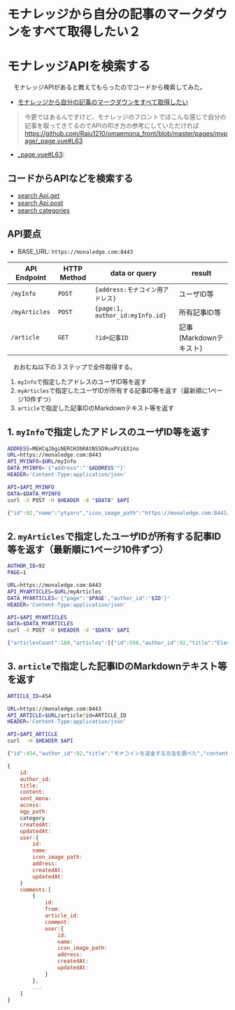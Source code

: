 # モナレッジから自分の記事のマークダウンをすべて取得したい２
# モナレッジAPIを検索する

　モナレッジAPIがあると教えてもらったのでコードから検索してみた。

<!-- more -->

* [モナレッジから自分の記事のマークダウンをすべて取得したい][]

[モナレッジから自分の記事のマークダウンをすべて取得したい]:https://monaledge.com/article/459

> 今更ではあるんですけど、モナレッジのフロントではこんな感じで自分の記事を取ってきてるのでAPIの叩き方の参考にしていただければ　https://github.com/Raiu1210/omaemona_front/blob/master/pages/mypage/_page.vue#L63

* [_page.vue#L63][]:

[_page.vue#L63]:https://github.com/Raiu1210/omaemona_front/blob/master/pages/mypage/_page.vue#L63

## コードからAPIなどを検索する

* [search Api.get][]
* [search Api.post][]
* [search categories][]

[search Api.get]:https://github.com/Raiu1210/omaemona_front/search?q=Api.get
[search Api.post]:https://github.com/Raiu1210/omaemona_front/search?q=Api.post
[search categories]:https://github.com/Raiu1210/omaemona_front/search?q=categories

## API要点

* BASE_URL: `https://monaledge.com:8443`

API Endpoint|HTTP Method|data or query|result
------------|-----------|-------------|------
`/myInfo`|`POST`|`{address:モナコイン用アドレス}`|ユーザID等
`/myArticles`|`POST`|`{page:1, author_id:myInfo.id}`|所有記事ID等
`/article`|`GET`|`?id=記事ID`|記事(Markdownテキスト)

　おおむね以下の３ステップで全件取得する。

1. `myInfo`で指定したアドレスのユーザID等を返す
2. `myArticles`で指定したユーザIDが所有する記事ID等を返す（最新順に1ページ10件ずつ）
3. `article`で指定した記事IDのMarkdownテキスト等を返す

## 1. `myInfo`で指定したアドレスのユーザID等を返す

```sh
ADDRESS=MEHCqJbgiNERCH3bRAtNSSD9uxPViEX1nu
URL=https://monaledge.com:8443
API_MYINFO=$URL/myInfo
DATA_MYINFO='{"address":"'$ADDRESS'"}'
HEADER='Content-Type:application/json'

API=$API_MYINFO
DATA=$DATA_MYINFO
curl -X POST -H $HEADER -d "$DATA" $API
```

```javascript
{"id":92,"name":"ytyaru","icon_image_path":"https://monaledge.com:8443/articleImages/1652177650934ytyaru.png","address":"MEHCqJbgiNERCH3bRAtNSSD9uxPViEX1nu","createdAt":"2022-05-02T10:03:17.751Z","updatedAt":"2022-05-10T10:14:11.115Z"}
```

## 2. `myArticles`で指定したユーザIDが所有する記事ID等を返す（最新順に1ページ10件ずつ）

```sh
AUTHOR_ID=92
PAGE=1

URL=https://monaledge.com:8443
API_MYARTICLES=$URL/myArticles
DATA_MYARTICLES='{"page":'$PAGE',"author_id":'$ID'}'
HEADER='Content-Type:application/json'

API=$API_MYARTICLES
DATA=$DATA_MYARTICLES
curl -X POST -H $HEADER -d "$DATA" $API
```

```javascript
{"articlesCount":169,"articles":[{"id":558,"author_id":92,"title":"Electronでつぶやきを保存する20","sent_mona":0,"access":null,"ogp_path":"https://monaledge.com/1665103807918.png","category":8,"createdAt":"2022-10-07T00:50:08.011Z","updatedAt":"2022-10-07T00:50:08.011Z"},{"id":557,"author_id":92,"title":"Electronでつぶやきを保存する19","sent_mona":0,"access":13,"ogp_path":"https://monaledge.com/1665016960493.png","category":8,"createdAt":"2022-10-06T00:42:40.685Z","updatedAt":"2022-10-07T00:19:16.601Z"},{"id":556,"author_id":92,"title":"coininfoでアドレスを作成するCUIを作った 改","sent_mona":0,"access":27,"ogp_path":"https://monaledge.com/1664929087109.png","category":8,"createdAt":"2022-10-05T00:18:07.298Z","updatedAt":"2022-10-06T23:54:00.857Z"},{"id":555,"author_id":92,"title":"coininfoの全コイン種別を調べる【24種】改","sent_mona":0,"access":39,"ogp_path":"https://monaledge.com/1664840694443.png","category":8,"createdAt":"2022-10-03T23:44:54.602Z","updatedAt":"2022-10-06T20:53:14.493Z"},{"id":553,"author_id":92,"title":"coininfoでライトコイン用アドレスを作った","sent_mona":0.114114,"access":36,"ogp_path":"https://monaledge.com/1664754967119.png","category":8,"createdAt":"2022-10-02T23:56:07.225Z","updatedAt":"2022-10-06T13:58:02.322Z"},{"id":552,"author_id":92,"title":"electrum-clientを試したがエラーになった","sent_mona":0,"access":23,"ogp_path":"https://monaledge.com/1664675017696.png","category":8,"createdAt":"2022-10-02T01:43:38.031Z","updatedAt":"2022-10-06T14:14:09.425Z"},{"id":551,"author_id":92,"title":"coininfoでモナコイン用アドレスを作った","sent_mona":0,"access":41,"ogp_path":"https://monaledge.com/1664583692086.png","category":3,"createdAt":"2022-10-01T00:21:32.266Z","updatedAt":"2022-10-06T21:47:52.448Z"},{"id":550,"author_id":92,"title":"ビットコインのアドレスを作成した（bitcoinjs-lib, ecpair, tiny-secp256k1）","sent_mona":0,"access":48,"ogp_path":"https://monaledge.com/1664498328630.png","category":8,"createdAt":"2022-09-30T00:38:48.777Z","updatedAt":"2022-10-05T23:56:22.096Z"},{"id":549,"author_id":92,"title":"bitcoinjs-libを触ってみた","sent_mona":0,"access":38,"ogp_path":"https://monaledge.com/1664411638798.png","category":8,"createdAt":"2022-09-29T00:33:58.947Z","updatedAt":"2022-10-05T05:59:09.364Z"},{"id":548,"author_id":92,"title":"bitcoinjs-lib等を使ったコード例を読む（Node.jsでモナコイン送金できるか調査）","sent_mona":0,"access":75,"ogp_path":"https://monaledge.com/1664326129822.png","category":8,"createdAt":"2022-09-28T00:48:50.033Z","updatedAt":"2022-10-06T12:50:07.640Z"}]}
```

## 3. `article`で指定した記事IDのMarkdownテキスト等を返す

```sh
ARTICLE_ID=454

URL=https://monaledge.com:8443
API_ARTICLE=$URL/article?id=ARTICLE_ID
HEADER='Content-Type:application/json'

API=$API_ARTICLE
curl  -H $HEADER $API
```

```javascript
{"id":454,"author_id":92,"title":"モナコインを送金する方法を調べた","content":"　[mpurse][], [mpchain][], [counterParty][], [counterBlock][] APIを使えば送金できるはず。その方法を調査してみる。\n\n[mpurse]:https://github.com/tadajam/mpurse\n[mpchain]:https://mpchain.info/doc\n[counterBlock]:https://counterparty.io/docs/counterblock_api/\n[counterParty]:https://counterparty.io/docs/api/\n\n<!-- more -->\n\n# 結論\n\n...無謀な挑戦だったか。","sent_mona":0,"access":211,"ogp_path":"https://monaledge.com/1658283590367.png","category":3,"createdAt":"2022-07-20T02:19:50.531Z","updatedAt":"2022-10-07T07:27:34.037Z","user":{"id":92,"name":"ytyaru","icon_image_path":"https://monaledge.com:8443/articleImages/1652177650934ytyaru.png","address":"MEHCqJbgiNERCH3bRAtNSSD9uxPViEX1nu","createdAt":"2022-05-02T10:03:17.751Z","updatedAt":"2022-05-10T10:14:11.115Z"},"comments":[{"id":211,"from":52,"article_id":454,"comment":"フルノードを立てずにでしたらこのあたりでしょうか\nhttps://qiita.com/cryptcoin-junkey/items/fc6d62c22d4444d98c45\n\nあとは各ウォレット（Monapaletteやもにゃ等）のソース等も大変参考になります。","createdAt":"2022-07-21T03:03:00.378Z","updatedAt":"2022-07-21T03:03:00.378Z","user":{"id":52,"name":"コタロ@駆け出し100兆MONAほしい侍","icon_image_path":"https://monaledge.com:8443/articleImages/1619234990674EL-n3CLUcAUoxrc.jpg","address":"MSgQuJGBkbnnV9i6ZozUfaRNmkq9j5tL3W","createdAt":"2021-04-24T03:29:02.181Z","updatedAt":"2021-11-21T04:46:08.779Z"}},{"id":212,"from":92,"article_id":454,"comment":"情報ありがとうございます！　色々な方法があるのですね。\nもっと単純にWebAPI一発でいけるかと思ってたのですが甘かったようです。\nソースコードは見つけましたが使ったことがないアプリな上にmpurseより複雑そう。私にはまだ難しそうな予感。いつか読み解きたいところです。\nhttps://bitbucket.org/anipopina/monapalette/commits/\nhttps://github.com/monya-wallet/monya","createdAt":"2022-07-25T00:58:49.006Z","updatedAt":"2022-07-25T00:58:49.006Z","user":{"id":92,"name":"ytyaru","icon_image_path":"https://monaledge.com:8443/articleImages/1652177650934ytyaru.png","address":"MEHCqJbgiNERCH3bRAtNSSD9uxPViEX1nu","createdAt":"2022-05-02T10:03:17.751Z","updatedAt":"2022-05-10T10:14:11.115Z"}},{"id":210,"from":92,"article_id":454,"comment":"情報ありがとうございます！\n\nテスト環境あったのですね。testnet, mainnetというキーワードを教えていただけたので調べられそうです。少し調べた限り今の私には難しそうですが。\n\nトランザクション作成までならMONA消費なしでできるのですね。そうおっしゃっていただけると安心して試せます。そのうちまたAPIをいじってみようと思います。","createdAt":"2022-07-21T00:50:39.680Z","updatedAt":"2022-07-21T00:50:39.680Z","user":{"id":92,"name":"ytyaru","icon_image_path":"https://monaledge.com:8443/articleImages/1652177650934ytyaru.png","address":"MEHCqJbgiNERCH3bRAtNSSD9uxPViEX1nu","createdAt":"2022-05-02T10:03:17.751Z","updatedAt":"2022-05-10T10:14:11.115Z"}},{"id":209,"from":93,"article_id":454,"comment":"トランザクションを作成する機能は counterparty-server 側の API にあります。counterblock にはありません。\nAPI で無事トランザクションが生成されても無署名なのでブロックチェーンに投げ込んでも、無効扱いされ、手持ちの MONA は消えません。秘密鍵による署名が完了するまでは気軽に試しても問題ありません。testnet の API は存在しますが、testnet の MONA の入手は難しく、mainnet で試したほうが手間が少ないと思います。","createdAt":"2022-07-20T07:13:23.039Z","updatedAt":"2022-07-20T07:13:23.039Z","user":{"id":93,"name":"anonymous","icon_image_path":null,"address":"MUqM2tDnZXtJ4h87W2g8fFz9nW3GsYhMfu","createdAt":"2022-05-19T00:31:30.719Z","updatedAt":"2022-05-19T00:31:30.719Z"}}]}
```

```javascript
{
    id:
    author_id:
    title:
    content:
    sent_mona:
    access:
    ogp_path:
    category
    createdAt:
    updatedAt:
    user:{
        id:
        name:
        icon_image_path:
        address:
        createdAt:
        updatedAt:
    }
    comments:[
        {
            id:
            from:
            article_id:
            comment:
            user:{
                id:
                name:
                icon_image_path:
                address:
                createdAt:
                updatedAt:
            }
        },
        ...
    ]
}
```

